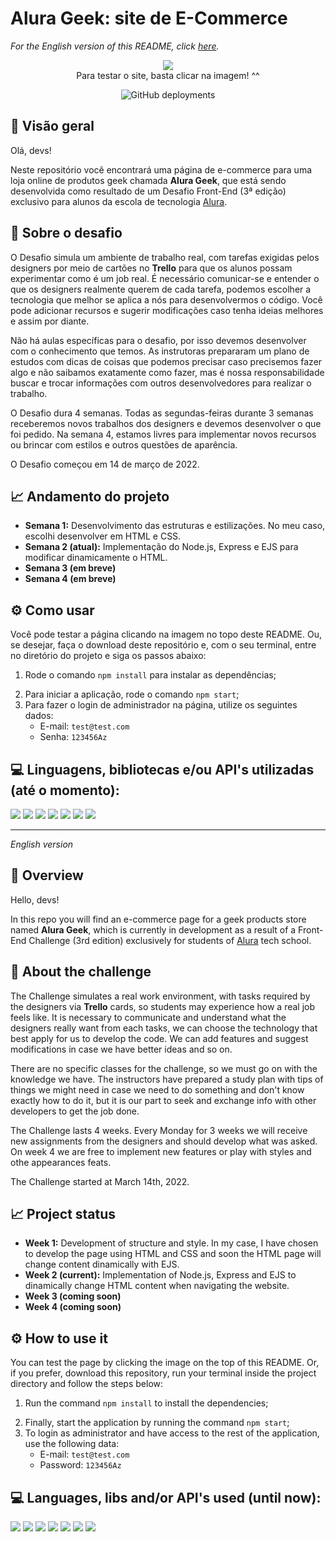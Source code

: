 # Alura Geek: site de E-Commerce

_For the English version of this README, click [here](#English)._

<div align='center'>
  <figure>
    <a href='https://alurageek.herokuapp.com/' target='_blank'>
      <img src='https://raw.githubusercontent.com/sucodelarangela/alura-geek/master/public/images/og-image.png'>
    </a>
    <figcaption>Para testar o site, basta clicar na imagem! ^^</figcaption>
  </figure>
  
![GitHub deployments](https://img.shields.io/github/deployments/sucodelarangela/alura-geek/alurageek?style=flat-square)
  
</div>

## 🔎 Visão geral

Olá, devs!

Neste repositório você encontrará uma página de e-commerce para uma loja online de produtos geek chamada **Alura Geek**, que está sendo desenvolvida como resultado de um Desafio Front-End (3ª edição) exclusivo para alunos da escola de tecnologia [Alura](https://www.alura.com.br).

## 🦾 Sobre o desafio

O Desafio simula um ambiente de trabalho real, com tarefas exigidas pelos designers por meio de cartões no **Trello** para que os alunos possam experimentar como é um job real. É necessário comunicar-se e entender o que os designers realmente querem de cada tarefa, podemos escolher a tecnologia que melhor se aplica a nós para desenvolvermos o código. Você pode adicionar recursos e sugerir modificações caso tenha ideias melhores e assim por diante.

Não há aulas específicas para o desafio, por isso devemos desenvolver com o conhecimento que temos. As instrutoras prepararam um plano de estudos com dicas de coisas que podemos precisar caso precisemos fazer algo e não saibamos exatamente como fazer, mas é nossa responsabilidade buscar e trocar informações com outros desenvolvedores para realizar o trabalho.

O Desafio dura 4 semanas. Todas as segundas-feiras durante 3 semanas receberemos novos trabalhos dos designers e devemos desenvolver o que foi pedido. Na semana 4, estamos livres para implementar novos recursos ou brincar com estilos e outros questões de aparência.

O Desafio começou em 14 de março de 2022.

## 📈 Andamento do projeto

- **Semana 1:** Desenvolvimento das estruturas e estilizações. No meu caso, escolhi desenvolver em HTML e CSS.
- **Semana 2 (atual):** Implementação do Node.js, Express e EJS para modificar dinamicamente o HTML.
- **Semana 3 (em breve)**
- **Semana 4 (em breve)**

## ⚙️ Como usar

Você pode testar a página clicando na imagem no topo deste README. Ou, se desejar, faça o download deste repositório e, com o seu terminal, entre no diretório do projeto e siga os passos abaixo:

1. Rode o comando `npm install` para instalar as dependências;
<!-- 2. Depois, rode o comando `npm run init-db` para instalar o banco de dados -->
2. Para iniciar a aplicação, rode o comando `npm start`;
3. Para fazer o login de administrador na página, utilize os seguintes dados:
   - E-mail: `test@test.com`
   - Senha: `123456Az`

## 💻 Linguagens, bibliotecas e/ou API's utilizadas (até o momento):

<div>
  <img src="https://img.shields.io/badge/HTML5-E34F26?style=for-the-badge&logo=html5&logoColor=white">
  <img src="https://img.shields.io/badge/CSS3-1572B6?style=for-the-badge&logo=css3&logoColor=white">
  <img src="https://img.shields.io/badge/JavaScript-F7DF1E?style=for-the-badge&logo=javascript&logoColor=black">
  <img src="https://img.shields.io/badge/Node.js-43853D?style=for-the-badge&logo=node.js&logoColor=white" />
  <img src="https://img.shields.io/badge/Express.js-404D59?style=for-the-badge" />
  <img src="https://img.shields.io/badge/EJS-A91E50?style=for-the-badge" />
  <a href="https://github.com/codermarcos/simple-mask-money"><img src="https://img.shields.io/badge/SimpleMaskMoney-222222?style=for-the-badge" /></a>
</div>

---

<div id="English" style="font-style: italic;">

_English version_

</div>

## 🔎 Overview

Hello, devs!

In this repo you will find an e-commerce page for a geek products store named **Alura Geek**, which is currently in development as a result of a Front-End Challenge (3rd edition) exclusively for students of [Alura](https://www.alura.com.br) tech school.

## 🦾 About the challenge

The Challenge simulates a real work environment, with tasks required by the designers via **Trello** cards, so students may experience how a real job feels like. It is necessary to communicate and understand what the designers really want from each tasks, we can choose the technology that best apply for us to develop the code. We can add features and suggest modifications in case we have better ideas and so on.

There are no specific classes for the challenge, so we must go on with the knowledge we have. The instructors have prepared a study plan with tips of things we might need in case we need to do something and don't know exactly how to do it, but it is our part to seek and exchange info with other developers to get the job done.

The Challenge lasts 4 weeks. Every Monday for 3 weeks we will receive new assignments from the designers and should develop what was asked. On week 4 we are free to implement new features or play with styles and othe appearances feats.

The Challenge started at March 14th, 2022.

## 📈 Project status

- **Week 1:** Development of structure and style. In my case, I have chosen to develop the page using HTML and CSS and soon the HTML page will change content dinamically with EJS.
- **Week 2 (current):** Implementation of Node.js, Express and EJS to dinamically change HTML content when navigating the website.
- **Week 3 (coming soon)**
- **Week 4 (coming soon)**

## ⚙️ How to use it

You can test the page by clicking the image on the top of this README. Or, if you prefer, download this repository, run your terminal inside the project directory and follow the steps below:

1. Run the command `npm install` to install the dependencies;
<!-- 2. Then, run the command `npm run init-db` to install the database; -->
2. Finally, start the application by running the command `npm start`;
3. To login as administrator and have access to the rest of the application, use the following data:
   - E-mail: `test@test.com`
   - Password: `123456Az`

## 💻 Languages, libs and/or API's used (until now):

<div>
  <img src="https://img.shields.io/badge/HTML5-E34F26?style=for-the-badge&logo=html5&logoColor=white">
  <img src="https://img.shields.io/badge/CSS3-1572B6?style=for-the-badge&logo=css3&logoColor=white">
  <img src="https://img.shields.io/badge/JavaScript-F7DF1E?style=for-the-badge&logo=javascript&logoColor=black">
  <img src="https://img.shields.io/badge/Node.js-43853D?style=for-the-badge&logo=node.js&logoColor=white" />
  <img src="https://img.shields.io/badge/Express.js-404D59?style=for-the-badge" />
  <img src="https://img.shields.io/badge/EJS-A91E50?style=for-the-badge" />
  <a href="https://github.com/codermarcos/simple-mask-money"><img src="https://img.shields.io/badge/SimpleMaskMoney-222222?style=for-the-badge" /></a>
</div>
